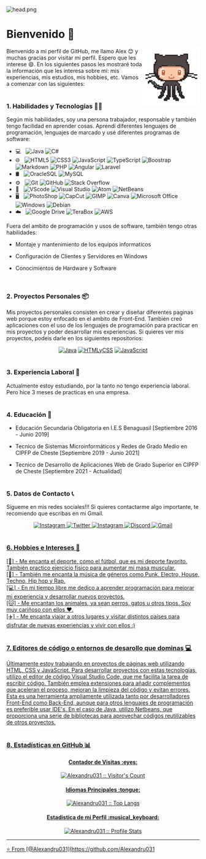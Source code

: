 ![head.png](https://cdn.pixabay.com/photo/2016/05/22/19/07/background-1409025_960_720.png)
# Bienvenido 👋

<!--
**Alexandru031/Alexandru031** is a ✨ _special_ ✨ repository because its `README.md` (this file) appears on your GitHub profile.

Here are some ideas to get you started:

- 🔭 I’m currently working on ...
- 🌱 I’m currently learning ...
- 👯 I’m looking to collaborate on ...
- 🤔 I’m looking for help with ...
- 💬 Ask me about ...
- 📫 How to reach me: ...
- 😄 Pronouns: ...
- ⚡ Fun fact: ...
-->
<img align='right' src="https://raw.githubusercontent.com/iCharlesZ/FigureBed/master/img/octocat.gif" width="150">

Bienvenido a mi perfil de GitHub, me llamo Alex 😊 y muchas gracias por visitar mi perfil. Espero que les interese 😄. 
En los siguientes pasos les mostraré toda la información que les interesa sobre mí: mis experiencias, mis estudios, mis hobbies, etc. Vamos a comenzar con las siguientes:
<br><br>

### 1. Habilidades y Tecnologias 👨‍💻

Según mis habilidades, soy una persona trabajador, responsable y también tengo facilidad en aprender cosas. Aprendí diferentes lenguajes de programación, lenguajes de marcado y usé diferentes programas de software:

- 💻 &nbsp;
  <img alt="Java" src="https://img.shields.io/badge/-Java-black?logo=Java&amp;style=for-the-badge">
  <img alt="C#" src="https://img.shields.io/badge/-Csharp-black?logo=csharp&amp;style=for-the-badge">
- 🌐 &nbsp;
   <img alt="HTML5" src="https://img.shields.io/badge/-HTML5-black?logo=html5&amp;style=for-the-badge">
   <img alt="CSS3" src="https://img.shields.io/badge/-CSS3-black?logo=css3&amp;style=for-the-badge">
   <img alt="JavaScript" src="https://img.shields.io/badge/-JavaScript-black?logo=javascript&amp;style=for-the-badge">
   <img alt="TypeScript" src="https://img.shields.io/badge/-TypeScritp-black?logo=typescript&amp;style=for-the-badge">
   <img alt="Boostrap" src="https://img.shields.io/badge/-Boostrap-black?logo=bootstrap&amp;style=for-the-badge">
   <img alt="Markdown" src="https://img.shields.io/badge/-Markdown-black?logo=markdown&amp;style=for-the-badge">
   <img alt="PHP" src="https://img.shields.io/badge/-PHP-black?logo=php&amp;style=for-the-badge">
   <img alt="Angular" src="https://img.shields.io/badge/-Angular-black?logo=angular&amp;style=for-the-badge">
   <img alt="Laravel" src="https://img.shields.io/badge/-Laravel-black?logo=laravel&amp;style=for-the-badge">
- 🛢 &nbsp;
   <img alt="OracleSQL" src="https://img.shields.io/badge/-OracleSQL-black?logo=oracle&amp;style=for-the-badge">
   <img alt="MySQL" src="https://img.shields.io/badge/-MySQL-black?logo=mysql&amp;style=for-the-badge">
- ⚙️ &nbsp;
   <img alt="Git" src="https://img.shields.io/badge/-Git-black?logo=git&amp;style=for-the-badge">
   <img alt="GitHub" src="https://img.shields.io/badge/-GitHub-black?logo=github&amp;style=for-the-badge">
   <img alt="Stack Overflow" src="https://img.shields.io/badge/-Stack Overflow-black?logo=stackoverflow&amp;style=for-the-badge">
- 🔧 &nbsp;
   <img alt="VScode" src="https://img.shields.io/badge/-VScode-black?logo=visualstudiocode&amp;style=for-the-badge">
   <img alt="Visual Studio" src="https://img.shields.io/badge/-VisualStudio-black?logo=visualstudio&amp;style=for-the-badge">
   <img alt="Atom" src="https://img.shields.io/badge/-Atom-black?logo=atom&amp;style=for-the-badge">
   <img alt="NetBeans" src="https://img.shields.io/badge/-NetBeans-black?logo=apachenetbeanside&amp;style=for-the-badge">
- 🖥 &nbsp;
   <img alt="PhotoShop" src="https://img.shields.io/badge/-Photoshop-black?logo=adobephotoshop&amp;style=for-the-badge">
   <img alt="CapCut" src="https://img.shields.io/badge/-Capcut-black?logo=capcut&amp;style=for-the-badge">
   <img alt="GIMP" src="https://img.shields.io/badge/-GIMP-black?logo=gimp&amp;style=for-the-badge">
   <img alt="Canva" src="https://img.shields.io/badge/-Canva-black?logo=canva&amp;style=for-the-badge">
   <img alt="Microsoft Office" src="https://img.shields.io/badge/-Microsoft Office-black?logo=microsoftoffice&amp;style=for-the-badge">
   <img alt="Windows" src="https://img.shields.io/badge/-Windows-black?logo=windows&amp;style=for-the-badge">
   <img alt="Debian" src="https://img.shields.io/badge/-Debian-black?logo=debian&amp;style=for-the-badge">
- ☁️ &nbsp;
   <img alt="Google Drive" src="https://img.shields.io/badge/-Google Drive-black?logo=googledrive&amp;style=for-the-badge">
   <img alt="TeraBox" src="https://img.shields.io/badge/-TeraBox-black?logo=terabox&amp;style=for-the-badge">
   <img alt="AWS" src="https://img.shields.io/badge/-AWS-black?logo=aws&amp;style=for-the-badge">

Fuera del ambito de programación y usos de software, también tengo otras habilidades:

- Montaje y mantenimiento de los equipos informaticos

- Configuración de Clientes y Servidores en Windows

- Conocimientos de Hardware y Software
<br>

### 2. Proyectos Personales 📦

Mis proyectos personales consisten en crear y diseñar diferentes paginas web porque estoy enfocado en el ambito de Front-End. También creó aplicaciones con el uso de los lenguajes de programación para practicar en mis proyectos y poder desarrollar mis experiencias. Si quieres ver mis proyectos, podeis darle en los siguientes repositorios:
<br>
<div align="center">
  <a href="https://github.com/Alexandru031/MisProyectosJava"><img alt="Java" src="https://img.shields.io/badge/-Mis Proyectos Java-brown?logo=Project&amp;style=for-the-badge"></a>
  <a href="https://github.com/Alexandru031/MisProyectosHTML_CSS"><img alt="HTMLyCSS" src="https://img.shields.io/badge/-Mis Proyectos HTML y CSS-cyan?logo=Project&amp;style=for-the-badge"></a>
  <a href="https://github.com/Alexandru031/MisProyectosJavaScript"><img alt="JavaScript" src="https://img.shields.io/badge/-Mis Proyectos JavaScript-gold?logo=Project&amp;style=for-the-badge"></a>
</div>
<br>

### 3. Experiencia Laboral 💼

Actualmente estoy estudiando, por la tanto no tengo experiencia laboral. Pero hice 3 meses de practicas en una empresa.
<br><br>

### 4. Educación 🏫

- Educación Secundaria Obligatoria en I.E.S Benaguasil [Septiembre 2016 - Junio 2019]

- Tecnico de Sistemas Microinformáticos y Redes de Grado Medio en CIPFP de Cheste [Septiembre 2019 - Junio 2021]

- Tecnico de Desarrollo de Aplicaciones Web de Grado Superior en CIPFP de Cheste [Septiembre 2021 - Actualidad]
<br><br>

### 5. Datos de Contacto :telephone_receiver:

Sígueme en mis redes sociales!!! Si quieres contactarme algo importante, te recomiendo que escribas en mi Gmail.

<div align=center>
   <a href="https://www.instagram.com/el.estanusky/"><img alt="Instagram" src="https://img.shields.io/badge/-Instagram-pink?logo=instagram&amp;style=for-the-badge">
   <a href="https://twitter.com/elestanusky"><img alt="Twitter" src="https://img.shields.io/badge/-Twitter-blue?logo=twitter&amp;style=for-the-badge">
   <a href="https://www.tiktok.com/@el.estanusky17"><img alt="Instagram" src="https://img.shields.io/badge/-TikTok-black?logo=tiktok&amp;style=for-the-badge">
      <a href="https://discord.gg/QGAYtEHfwA"><img alt="Discord" src="https://img.shields.io/badge/-Discord-white?logo=discord&amp;style=for-the-badge">
   <a href="mailto:alexandrustanica33@gmail.com" subject="alexandrustanica33@gmail.com"><img alt="Gmail" src="https://img.shields.io/badge/-alexandrustanica33@gmail.com-white?logo=gmail&amp;style=for-the-badge">
</div>
<br>
      
### 6. Hobbies e Intereses :mega:

[💪] - Me encanta el deporte, como el fútbol, que es mi deporte favorito. También practico ejercicio físico para aumentar mi masa muscular. <br>
[🎵] - También me encanta la música de géneros como Punk, Electro, House, Techno, Hip hop y Rap.<br>
[💻] - En mi tiempo libre me dedico a aprender programación para mejorar mi experiencia y desarrollar nuevos proyectos.<br>
[🐱] - Me encantan los animales, ya sean perros, gatos u otros tipos. Soy muy cariñoso con ellos ❤️.<br>
[✈️] - Me encanta viajar a otros lugares y visitar distintos países para disfrutar de nuevas experiencias y vivir con ellos :)
<br><br>
      
### 7. Editores de código o entornos de desarollo que dominas :computer:

Últimamente estoy trabajando en proyectos de páginas web utilizando HTML, CSS y JavaScript. Para desarrollar proyectos con estas tecnologías, utilizo el editor de código Visual Studio Code, que me facilita la tarea de escribir código. También emplea extensiones para añadir complementos que aceleran el proceso, mejoran la limpieza del código y evitan errores. Esta es una herramienta ampliamente utilizada tanto por desarrolladores Front-End como Back-End, aunque para otros lenguajes de programación es preferible usar IDE's. En el caso de Java, utilizo Netbeans, que proporciona una serie de bibliotecas para aprovechar códigos reutilizables de otros proyectos.
<br><br>

### 8. Estadísticas en GitHub :bar_chart:

<h4 align="center">Contador de Visitas :eyes:</h4>

<p align="center"><img src="https://profile-counter.glitch.me/{Alexandru031}/count.svg" alt="Alexandru031 :: Visitor's Count" /></p>

<h4 align="center">Idiomas Principales :tongue:</h4>

<p align="center"><img src="https://github-readme-stats.vercel.app/api/top-langs/?username=Alexandru031&langs_count=10&theme=tokyonight&layout=compact" alt="Alexandru031 :: Top Langs" /></p>

<h4 align="center">Estadistica de mi Perfil :musical_keyboard:</h4>

<p align="center"><img src="https://github-readme-stats.vercel.app/api?username=Alexandru031&show_icons=true&theme=synthwave" alt="Alexandru031 :: Profile Stats" /></p>

---

⭐️ From [@Alexandru031](https://github.com/Alexandru031
